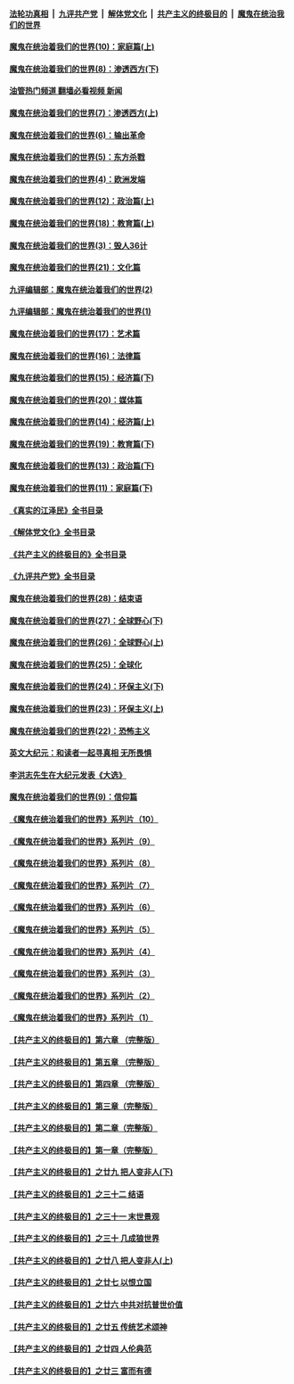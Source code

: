 ####  [法轮功真相](../../../../basic/blob/master/README.md?t=11071831) &nbsp;|&nbsp; [九评共产党](../../../../9ping.md/blob/master/README.md?t=11071831) &nbsp;|&nbsp; [解体党文化](../../../../jtdwh.md/blob/master/README.md?t=11071831)  &nbsp;|&nbsp; [共产主义的终极目的](../../../../gczydzjmd.md/blob/master/README.md?t=11071831) &nbsp;|&nbsp; [魔鬼在统治我们的世界](../../../../mgztzwmdsj.md/blob/master/README.md?t=11071831) 

#### [魔鬼在统治着我们的世界(10)：家庭篇(上)](../pages/nsc422/n10435448.md?t=11071831) 

#### [魔鬼在统治着我们的世界(8)：渗透西方(下)](../pages/nsc422/n10429603.md?t=11071831) 

#### [油管热门频道 翻墙必看视频 新闻](http://129.146.143.75:81/youtube.html?11071831)

#### [魔鬼在统治着我们的世界(7)：渗透西方(上)](../pages/nsc422/n10426013.md?t=11071831) 

#### [魔鬼在统治着我们的世界(6)：输出革命](../pages/nsc422/n10421536.md?t=11071831) 

#### [魔鬼在统治着我们的世界(5)：东方杀戮](../pages/nsc422/n10417707.md?t=11071831) 

#### [魔鬼在统治着我们的世界(4)：欧洲发端](../pages/nsc422/n10414890.md?t=11071831) 

#### [魔鬼在统治着我们的世界(12)：政治篇(上)](../pages/nsc422/n10444576.md?t=11071831) 

#### [魔鬼在统治着我们的世界(18)：教育篇(上)](../pages/nsc422/n10526970.md?t=11071831) 

#### [魔鬼在统治着我们的世界(3)：毁人36计](../pages/nsc422/n10411583.md?t=11071831) 

#### [魔鬼在统治着我们的世界(21)：文化篇](../pages/nsc422/n10597706.md?t=11071831) 

#### [九评编辑部：魔鬼在统治着我们的世界(2)](../pages/nsc422/n10410036.md?t=11071831) 

#### [九评编辑部：魔鬼在统治着我们的世界(1)](../pages/nsc422/n10406825.md?t=11071831) 

#### [魔鬼在统治着我们的世界(17)：艺术篇](../pages/nsc422/n10499093.md?t=11071831) 

#### [魔鬼在统治着我们的世界(16)：法律篇](../pages/nsc422/n10485969.md?t=11071831) 

#### [魔鬼在统治着我们的世界(15)：经济篇(下)](../pages/nsc422/n10469975.md?t=11071831) 

#### [魔鬼在统治着我们的世界(20)：媒体篇](../pages/nsc422/n10586579.md?t=11071831) 

#### [魔鬼在统治着我们的世界(14)：经济篇(上)](../pages/nsc422/n10457370.md?t=11071831) 

#### [魔鬼在统治着我们的世界(19)：教育篇(下)](../pages/nsc422/n10564808.md?t=11071831) 

#### [魔鬼在统治着我们的世界(13)：政治篇(下)](../pages/nsc422/n10448270.md?t=11071831) 

#### [魔鬼在统治着我们的世界(11)：家庭篇(下)](../pages/nsc422/n10440961.md?t=11071831) 

#### [《真实的江泽民》全书目录](../pages/nsc422/n13721399.md?t=11071831) 

#### [《解体党文化》全书目录](../pages/nsc422/n13721157.md?t=11071831) 

#### [《共产主义的终极目的》全书目录](../pages/nsc422/n13721048.md?t=11071831) 

#### [《九评共产党》全书目录](../pages/nsc422/n13708085.md?t=11071831) 

#### [魔鬼在统治着我们的世界(28)：结束语](../pages/nsc422/n10936246.md?t=11071831) 

#### [魔鬼在统治着我们的世界(27)：全球野心(下)](../pages/nsc422/n10928319.md?t=11071831) 

#### [魔鬼在统治着我们的世界(26)：全球野心(上)](../pages/nsc422/n10900318.md?t=11071831) 

#### [魔鬼在统治着我们的世界(25)：全球化](../pages/nsc422/n10788205.md?t=11071831) 

#### [魔鬼在统治着我们的世界(24)：环保主义(下)](../pages/nsc422/n10695307.md?t=11071831) 

#### [魔鬼在统治着我们的世界(23)：环保主义(上)](../pages/nsc422/n10688613.md?t=11071831) 

#### [魔鬼在统治着我们的世界(22)：恐怖主义](../pages/nsc422/n10614727.md?t=11071831) 

#### [英文大纪元：和读者一起寻真相 无所畏惧](../pages/nsc422/n12542027.md?t=11071831) 

#### [李洪志先生在大纪元发表《大选》](../pages/nsc422/n12534746.md?t=11071831) 

#### [魔鬼在统治着我们的世界(9)：信仰篇](../pages/nsc422/n10432159.md?t=11071831) 

#### [《魔鬼在统治着我们的世界》系列片（10）](../pages/nsc422/n12292670.md?t=11071831) 

#### [《魔鬼在统治着我们的世界》系列片（9）](../pages/nsc422/n12290859.md?t=11071831) 

#### [《魔鬼在统治着我们的世界》系列片（8）](../pages/nsc422/n12287445.md?t=11071831) 

#### [《魔鬼在统治着我们的世界》系列片（7）](../pages/nsc422/n12283425.md?t=11071831) 

#### [《魔鬼在统治着我们的世界》系列片（6）](../pages/nsc422/n12282314.md?t=11071831) 

#### [《魔鬼在统治着我们的世界》系列片（5）](../pages/nsc422/n12281419.md?t=11071831) 

#### [《魔鬼在统治着我们的世界》系列片（4）](../pages/nsc422/n12274024.md?t=11071831) 

#### [《魔鬼在统治着我们的世界》系列片（3）](../pages/nsc422/n12271322.md?t=11071831) 

#### [《魔鬼在统治着我们的世界》系列片（2）](../pages/nsc422/n12269049.md?t=11071831) 

#### [《魔鬼在统治着我们的世界》系列片（1）](../pages/nsc422/n12267575.md?t=11071831) 

#### [【共产主义的终极目的】第六章 （完整版）](../pages/nsc422/n11428913.md?t=11071831) 

#### [【共产主义的终极目的】第五章 （完整版）](../pages/nsc422/n11428912.md?t=11071831) 

#### [【共产主义的终极目的】第四章 （完整版）](../pages/nsc422/n11428907.md?t=11071831) 

#### [【共产主义的终极目的】第三章（完整版）](../pages/nsc422/n11428848.md?t=11071831) 

#### [【共产主义的终极目的】第二章（完整版）](../pages/nsc422/n11428831.md?t=11071831) 

#### [【共产主义的终极目的】第一章（完整版）](../pages/nsc422/n11417651.md?t=11071831) 

#### [【共产主义的终极目的】之廿九 把人变非人(下)](../pages/nsc422/n11344140.md?t=11071831) 

#### [【共产主义的终极目的】之三十二 结语](../pages/nsc422/n11360535.md?t=11071831) 

#### [【共产主义的终极目的】之三十一 末世景观](../pages/nsc422/n11351129.md?t=11071831) 

#### [【共产主义的终极目的】之三十 几成狼世界](../pages/nsc422/n11348280.md?t=11071831) 

#### [【共产主义的终极目的】之廿八 把人变非人(上)](../pages/nsc422/n11340492.md?t=11071831) 

#### [【共产主义的终极目的】之廿七 以恨立国](../pages/nsc422/n11336944.md?t=11071831) 

#### [【共产主义的终极目的】之廿六 中共对抗普世价值](../pages/nsc422/n11324785.md?t=11071831) 

#### [【共产主义的终极目的】之廿五 传统艺术颂神](../pages/nsc422/n11296396.md?t=11071831) 

#### [【共产主义的终极目的】之廿四 人伦典范](../pages/nsc422/n11296397.md?t=11071831) 

#### [【共产主义的终极目的】之廿三 富而有德](../pages/nsc422/n11283598.md?t=11071831) 

<img src='http://gfw-breaker.win/goodnews/indexes/nsc422.md' width='0px' height='0px'/>
